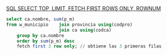 [SQL SELECT TOP, LIMIT, FETCH FIRST ROWS ONLY, ROWNUM](https://www.w3schools.com/sqL/sql_top.asp)
```sql
select ca.nombre, sum(p_m)
from w_municipio    join provincia using(codpro)
                    join ca using(codca)
    group by ca.nombre
    order by sum(p_m) desc
    fetch first 3 row only; // obtiene las 3 primeras filas
```